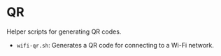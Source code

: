 # QR

Helper scripts for generating QR codes.

* `wifi-qr.sh`: Generates a QR code for connecting to a Wi-Fi network.
